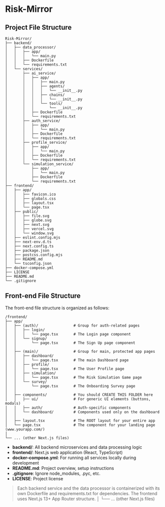# Risk-Mirror

## Project File Structure

```
Risk-Mirror/
├── backend/
│   ├── data_processor/
│   │   ├── app/
│   │   │   └── main.py
│   │   ├── Dockerfile
│   │   └── requirements.txt
│   └── services/
│       ├── ai_service/
│       │   ├── app/
│       │   │   ├── main.py
│       │   │   ├── agents/
│       │   │   │   └── __init__.py
│       │   │   ├── chains/
│       │   │   │   └── __init__.py
│       │   │   └── tools/
│       │   │       └── __init__.py
│       │   ├── Dockerfile
│       │   └── requirements.txt
│       ├── auth_service/
│       │   ├── app/
│       │   │   └── main.py
│       │   ├── Dockerfile
│       │   └── requirements.txt
│       ├── profile_service/
│       │   ├── app/
│       │   │   └── main.py
│       │   ├── Dockerfile
│       │   └── requirements.txt
│       └── simulation_service/
│           ├── app/
│           │   └── main.py
│           ├── Dockerfile
│           └── requirements.txt
├── frontend/
│   ├── app/
│   │   ├── favicon.ico
│   │   ├── globals.css
│   │   ├── layout.tsx
│   │   └── page.tsx
│   ├── public/
│   │   ├── file.svg
│   │   ├── globe.svg
│   │   ├── next.svg
│   │   ├── vercel.svg
│   │   └── window.svg
│   ├── eslint.config.mjs
│   ├── next-env.d.ts
│   ├── next.config.ts
│   ├── package.json
│   ├── postcss.config.mjs
│   ├── README.md
│   └── tsconfig.json
├── docker-compose.yml
├── LICENSE
├── README.md
└── .gitignore
```

## Front-end File Structure

The front-end file structure is organized as follows:

```
/frontend/
├── app/
│   ├── (auth)/                # Group for auth-related pages
│   │   ├── login/
│   │   │   └── page.tsx       # The Login page component
│   │   └── signup/
│   │       └── page.tsx       # The Sign Up page component
│   │
│   ├── (main)/                # Group for main, protected app pages
│   │   ├── dashboard/
│   │   │   └── page.tsx       # The main Dashboard page
│   │   ├── profile/
│   │   │   └── page.tsx       # The User Profile page
│   │   ├── simulation/
│   │   │   └── page.tsx       # The Risk Simulation Game page
│   │   └── survey/
│   │       └── page.tsx       # The Onboarding Survey page
│   │
│   ├── components/            # You should CREATE THIS FOLDER here
│   │   ├── ui/                # For generic UI elements (buttons, modals)
│   │   ├── auth/              # Auth-specific components
│   │   └── dashboard/         # Components used only on the dashboard
│   │
│   ├── layout.tsx             # The ROOT layout for your entire app
│   └── page.tsx               # The component for your landing page (www.yourapp.com/)
│
└── ... (other Next.js files)
```

- **backend/**: All backend microservices and data processing logic
- **frontend/**: Next.js web application (React, TypeScript)
- **docker-compose.yml**: For running all services locally during development
- **README.md**: Project overview, setup instructions
- **.gitignore**: Ignore node_modules, .pyc, etc.
- **LICENSE**: Project license

> Each backend service and the data processor is containerized with its own Dockerfile and requirements.txt for dependencies.
> The frontend uses Next.js 13+ App Router structure.
> │
> └── ... (other Next.js files)
